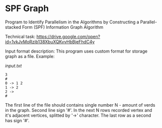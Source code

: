 # SPF Graph
Program to Identify Parallelism in the Algorithms by Constructing a Parallel-stacked Form (SPF) Information Graph Algorithm

Technical task: https://drive.google.com/open?id=1vkJvMoRzib138XbuXQKvvHbBjeFhdC4y

Input format description: 
This program uses custom format for storage graph as a file. Example: 

*input.txt*
```
3
#
0 -> 1 2
1 -> 2
2 ->
#
```

The first line of the file should contains single number N - amount of verds in the graph. Second line sign '#'. In the next N rows recorded vertex and it's adjacent vertices, splitted by '->' character. The last row as a second has sign '#'.
